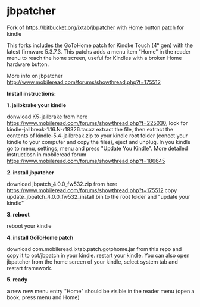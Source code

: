 # jbpatcher
Fork of https://bitbucket.org/ixtab/jbpatcher with Home button patch for kindle

This forks includes the GoToHome patch for Kindke Touch (4° gen) with the latest firmware 5.3.7.3.
This patchs adds a menu item "Home" in the reader menu to reach the home screen, useful for Kindles with a broken Home hardware button.

More info on jbpatcher http://www.mobileread.com/forums/showthread.php?t=175512

**Install instructions:**

__1. jailbkrake your kindle__

donwload K5-jailbrake from here https://www.mobileread.com/forums/showthread.php?t=225030, look for kindle-jailbreak-1.16.N-r18326.tar.xz
extract the file, then extract the contents of kindle-5.4-jailbreak.zip to your kindle root folder (conect your kindle to your computer and copy the files), eject and unplug.
In you kindle go to menu, settings, menu and press "Update You Kindle".
More detailed instructiosn in mobileread forum https://www.mobileread.com/forums/showthread.php?t=186645

__2. install jbpatcher__

download jbpatch_4.0.0_fw532.zip from here https://www.mobileread.com/forums/showthread.php?t=175512
copy update_jbpatch_4.0.0_fw532_install.bin to the root folder and "update your kindle"

__3. reboot__

reboot your kindle

__4. install GoToHome patch__

download com.mobileread.ixtab.patch.gotohome.jar from this repo and copy it to opt/jbpatch in your kindle.
restart your kindle. You can also open jbpatcher from the home screen of your kindle, select system tab and restart framework.

__5. ready__

a new new menu entry "Home" should be visible in the reader menu (open a book, press menu and Home)

